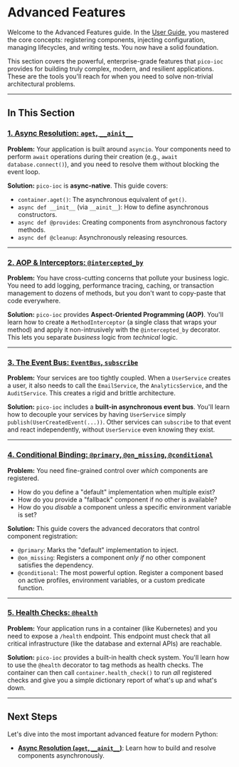 # Advanced Features

Welcome to the Advanced Features guide. In the [User Guide](./user-guide/README.md), you mastered the core concepts: registering components, injecting configuration, managing lifecycles, and writing tests. You now have a solid foundation.

This section covers the powerful, enterprise-grade features that `pico-ioc` provides for building truly complex, modern, and resilient applications. These are the tools you'll reach for when you need to solve non-trivial architectural problems.

---

## In This Section

### [1. Async Resolution: `aget`, `__ainit__`](./async-resolution.md)

**Problem:** Your application is built around `asyncio`. Your components need to perform `await` operations during their creation (e.g., `await database.connect()`), and you need to resolve them without blocking the event loop.

**Solution:** `pico-ioc` is **async-native**. This guide covers:
* `container.aget()`: The asynchronous equivalent of `get()`.
* `async def __init__` (via `__ainit__`): How to define asynchronous constructors.
* `async def @provides`: Creating components from asynchronous factory methods.
* `async def @cleanup`: Asynchronously releasing resources.

---

### [2. AOP & Interceptors: `@intercepted_by`](./aop-interceptors.md)

**Problem:** You have cross-cutting concerns that pollute your business logic. You need to add logging, performance tracing, caching, or transaction management to dozens of methods, but you don't want to copy-paste that code everywhere.

**Solution:** `pico-ioc` provides **Aspect-Oriented Programming (AOP)**. You'll learn how to create a `MethodInterceptor` (a single class that wraps your method) and apply it non-intrusively with the `@intercepted_by` decorator. This lets you separate *business* logic from *technical* logic.

---

### [3. The Event Bus: `EventBus`, `subscribe`](./event-bus.md)

**Problem:** Your services are too tightly coupled. When a `UserService` creates a user, it also needs to call the `EmailService`, the `AnalyticsService`, and the `AuditService`. This creates a rigid and brittle architecture.

**Solution:** `pico-ioc` includes a **built-in asynchronous event bus**. You'll learn how to decouple your services by having `UserService` simply `publish(UserCreatedEvent(...))`. Other services can `subscribe` to that event and react independently, without `UserService` even knowing they exist.

---

### [4. Conditional Binding: `@primary`, `@on_missing`, `@conditional`](./conditional-binding.md)

**Problem:** You need fine-grained control over *which* components are registered.
* How do you define a "default" implementation when multiple exist?
* How do you provide a "fallback" component if no other is available?
* How do you *disable* a component unless a specific environment variable is set?

**Solution:** This guide covers the advanced decorators that control component registration:
* `@primary`: Marks the "default" implementation to inject.
* `@on_missing`: Registers a component *only if* no other component satisfies the dependency.
* `@conditional`: The most powerful option. Register a component based on active profiles, environment variables, or a custom predicate function.

---

### [5. Health Checks: `@health`](./health-checks.md)

**Problem:** Your application runs in a container (like Kubernetes) and you need to expose a `/health` endpoint. This endpoint must check that all critical infrastructure (like the database and external APIs) are reachable.

**Solution:** `pico-ioc` provides a built-in health check system. You'll learn how to use the `@health` decorator to tag methods as health checks. The container can then call `container.health_check()` to run *all* registered checks and give you a simple dictionary report of what's up and what's down.

---

## Next Steps

Let's dive into the most important advanced feature for modern Python:

* **[Async Resolution (`aget`, `__ainit__`)](./async-resolution.md)**: Learn how to build and resolve components asynchronously.

